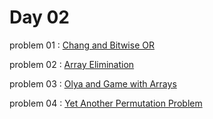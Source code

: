 # Day 02

problem 01 : [ Chang and Bitwise OR ](https://www.codechef.com/problems/CHNGOR)

problem 02 : [ Array Elimination ](https://codeforces.com/problemset/problem/1601/A)

problem 03 : [ Olya and Game with Arrays ](https://codeforces.com/contest/1859/problem/B)

problem 04 : [ Yet Another Permutation Problem ](https://codeforces.com/contest/1858/problem/C)


